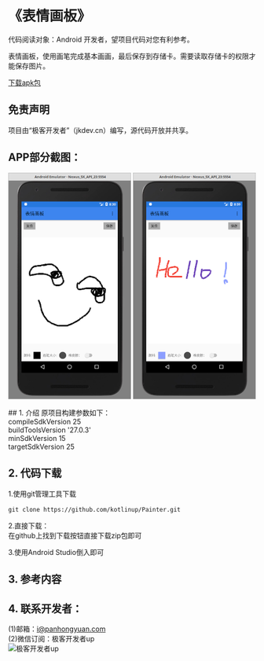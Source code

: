 # 《表情画板》
代码阅读对象：Android 开发者，望项目代码对您有利参考。

表情画板，使用画笔完成基本画画，最后保存到存储卡。需要读取存储卡的权限才能保存图片。

<a href="http://android.myapp.com/myapp/detail.htm?apkName=com.panhongyuan.painter">下载apk包</a>

## 免责声明
项目由“极客开发者”（jkdev.cn）编写，源代码开放并共享。

## APP部分截图：
<p>
<img width="250" height="auto" src="img/01.png" style="display='inline-block'"/>
<img width="250" height="auto" src="img/02.png" style="display='inline-block'"/>
</p>
## 1. 介绍
原项目构建参数如下：<br>
compileSdkVersion 25<br>
buildToolsVersion '27.0.3'<br>
minSdkVersion 15<br>
targetSdkVersion 25<br>


## 2. 代码下载

1.使用git管理工具下载

```markdown
git clone https://github.com/kotlinup/Painter.git
```
2.直接下载：<br>
在github上找到下载按钮直接下载zip包即可<br>

3.使用Android Studio倒入即可

## 3. 参考内容

## 4. 联系开发者：
(1)邮箱：i@panhongyuan.com<br>
(2)微信订阅：极客开发者up<br>
![极客开发者up](https://blog.jkdev.cn/usr/uploads/2017/11/612527812.jpg)

